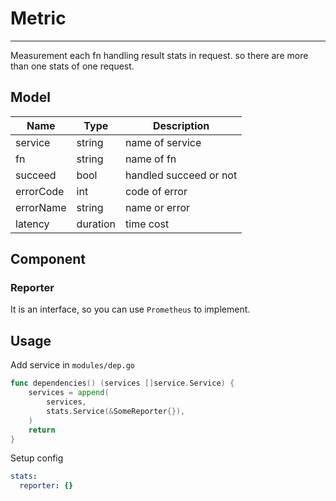 # Metric

------

Measurement each fn handling result stats in request. so there are more than one stats of one request.

## Model

| Name      | Type     | Description            |
| --------- | -------- | ---------------------- |
| service   | string   | name of service        |
| fn        | string   | name of fn             |
| succeed   | bool     | handled succeed or not |
| errorCode | int      | code of error          |
| errorName | string   | name or error          |
| latency   | duration | time cost              |


## Component
### Reporter 
It is an interface, so you can use `Prometheus` to implement. 

## Usage
Add service in `modules/dep.go`
```go
func dependencies() (services []service.Service) {
	services = append(
		services,
		stats.Service(&SomeReporter{}),
	)
	return
}
```
Setup config
```yaml
stats:
  reporter: {}
```